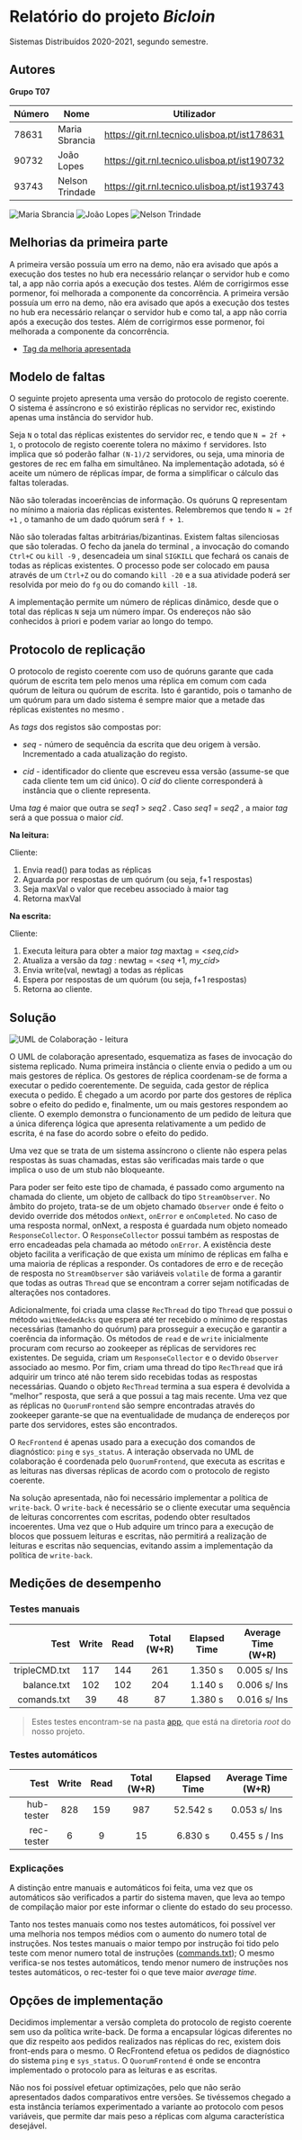 # Relatório do projeto *Bicloin*

Sistemas Distribuídos 2020-2021, segundo semestre.

## Autores

**Grupo T07**

| Número | Nome              | Utilizador                       | Correio eletrónico                  |
| -------|-------------------|----------------------------------| ------------------------------------|
| 78631 | Maria Sbrancia | <https://git.rnl.tecnico.ulisboa.pt/ist178631>   | <mailto:maria.sbrancia@tecnico.ulisboa.pt>   |
| 90732 | João Lopes       | <https://git.rnl.tecnico.ulisboa.pt/ist190732>     | <mailto:joao.m.gaspar.lopes@tecnico.ulisboa.pt>     |
| 93743  | Nelson Trindade     | <https://git.rnl.tecnico.ulisboa.pt/ist193743> | <mailto:nelson.trindade@tecnico.ulisboa.pt> |

![Maria Sbrancia](maria.png) ![João Lopes](joao.jpg) ![Nelson Trindade](nelson.png)


## Melhorias da primeira parte

A primeira versão possuía um erro na demo, não era avisado que após a execução dos testes no hub era necessário relançar o servidor hub e como tal, a app não corria após a execução dos testes. Além de corrigirmos esse pormenor, foi melhorada a componente da concorrência. A primeira versão possuía um erro na demo, não era avisado que após a execução dos testes no hub era necessário relançar o servidor hub e como tal, a app não corria após a execução dos testes. Além de corrigirmos esse pormenor, foi melhorada a componente da concorrência. 

- [Tag da melhoria apresentada](https://git.rnl.tecnico.ulisboa.pt/SD-20-21-2/T07-Bicloin/src/tag/SD_P1_V2)


## Modelo de faltas

O seguinte projeto apresenta uma versão do protocolo de registo coerente. O sistema é assíncrono e só existirão réplicas no servidor rec, existindo apenas uma instância do servidor hub. 

 Seja `N` o total das réplicas existentes do servidor rec, e tendo que `N = 2f + 1`, o protocolo de registo coerente tolera no máximo `f` servidores. Isto implica que só poderão falhar `(N-1)/2` servidores, ou seja, uma minoria de gestores de rec em falha em simultâneo. Na implementação adotada, só é aceite um número de réplicas ímpar, de forma a simplificar o cálculo das faltas toleradas. 

Não são toleradas incoerências de informação. Os quóruns Q representam no mínimo a maioria das réplicas existentes. Relembremos que tendo `N = 2f +1` , o tamanho de um dado quórum será `f + 1`. 

Não são toleradas faltas arbitrárias/bizantinas. Existem faltas silenciosas que são toleradas. O fecho da janela do terminal , a invocação do comando `Ctrl+C` ou `kill -9` , desencadeia um sinal `SIGKILL` que fechará os canais de todas as réplicas existentes. O processo pode ser colocado em pausa através de um `Ctrl+Z` ou do comando `kill -20` e a sua atividade poderá ser resolvida por meio do `fg` ou do comando `kill -18`.

A implementação permite um número de réplicas dinâmico, desde que o total das réplicas `N` seja um número ímpar. Os endereços não são conhecidos à priori e podem variar ao longo do tempo. 


## Protocolo de replicação

O protocolo de registo coerente com uso de quóruns garante que cada quórum de escrita tem pelo menos uma réplica em comum com cada quórum de leitura ou quórum de escrita. Isto é garantido, pois  o tamanho de um quórum para um dado sistema é sempre maior que a metade das réplicas existentes no mesmo . 

As *tags* dos registos são compostas por:

* *seq* - número de sequência da escrita que deu origem à versão. Incrementado a cada atualização do registo.

* *cid* - identificador do cliente que escreveu essa versão (assume-se que cada cliente tem um cid único). O *cid* do cliente corresponderá à instância que o cliente representa. 

Uma *tag* é maior que outra se *seq1* > *seq2* . Caso *seq1* = *seq2* , a maior *tag* será a que possua o maior *cid*. 

**Na leitura:**

Cliente:

1. Envia read() para todas as réplicas
2. Aguarda por respostas de um quórum (ou seja, f+1 respostas) 
3. Seja maxVal o valor que recebeu associado à maior tag 
4. Retorna maxVal

**Na escrita:**

Cliente: 	
1. Executa leitura para obter a maior *tag* maxtag = <*seq*,*cid*>
2. Atualiza a versão da *tag* : newtag =  <*seq* +1, *my_cid*>
3. Envia write(val, newtag) a todas as réplicas 
4. Espera por respostas de um quórum (ou seja, f+1 respostas) 
5. Retorna ao cliente.



## Solução

![UML de Colaboração - leitura](uml.png)

O UML de colaboração apresentado, esquematiza as fases de invocação do sistema replicado. Numa primeira instância o cliente envia o pedido a um ou mais gestores de réplica. Os gestores de réplica coordenam-se de forma a executar o pedido coerentemente. De seguida, cada gestor de réplica executa o pedido. É chegado a um acordo por parte dos gestores de réplica sobre o efeito do pedido e, finalmente, um ou mais gestores respondem ao cliente. O exemplo demonstra o funcionamento de um pedido de leitura que a única diferença lógica que apresenta relativamente a um pedido de escrita, é na fase do acordo sobre o efeito do pedido. 

Uma vez que se trata de um sistema assíncrono o cliente não espera pelas respostas às suas chamadas, estas são verificadas mais tarde o que implica o uso de um stub não bloqueante. 

Para poder ser feito este tipo de chamada, é passado como argumento na chamada do cliente, um objeto de callback do tipo `StreamObserver`. No âmbito do projeto, trata-se de um objeto chamado `Observer` onde é feito o devido override dos métodos `onNext`, `onError` e `onCompleted`. No caso de uma resposta normal, onNext, a resposta é guardada num objeto nomeado `ResponseCollector`. O `ResponseCollector` possui também as respostas de erro encadeadas pela chamada ao método `onError`. A existência deste objeto facilita a verificação de que exista um mínimo de réplicas em falha e uma maioria de réplicas a responder. Os contadores de erro e de receção de resposta no `StreamObserver` são variáveis `volatile` de forma a garantir que todas as outras `Thread` que se encontram a correr sejam notificadas de alterações nos contadores. 

Adicionalmente, foi criada uma classe `RecThread` do tipo `Thread` que possui o método `waitNeededAcks` que espera até ter recebido o mínimo de respostas necessárias (tamanho do quórum) para prosseguir a execução e garantir a coerência da informação. Os métodos de `read` e de `write` inicialmente procuram com recurso ao zookeeper as réplicas de servidores rec existentes. De seguida, criam um `ResponseCollector` e o devido `Observer` associado ao mesmo. Por fim, criam uma thread do tipo `RecThread` que irá adquirir um trinco até não terem sido recebidas todas as respostas necessárias. Quando o objeto `RecThread` termina a sua espera é devolvida a “melhor” resposta, que será a que possui a tag mais recente. 
Uma vez que as réplicas no `QuorumFrontend` são sempre encontradas através do zookeeper garante-se que na eventualidade de mudança de endereços por parte dos servidores, estes são encontrados. 

O `RecFrontend` é apenas usado para a execução dos comandos de diagnóstico: `ping` e `sys_status`. A interação observada no UML de colaboração é coordenada pelo `QuorumFrontend`, que executa as escritas e as leituras nas diversas réplicas de acordo com o protocolo de registo coerente. 

Na solução apresentada, não foi necessário implementar a política de `write-back`. O `write-back` é necessário se o cliente executar uma sequência de leituras concorrentes com escritas, podendo obter resultados incoerentes. Uma vez que o Hub adquire um trinco para a execução de blocos que possuem leituras e escritas, não permitirá a realização de leituras e escritas não sequencias, evitando assim a implementação da política de `write-back`.


## Medições de desempenho

### Testes manuais

|            Test | Write | Read | Total (W+R) | Elapsed Time | Average Time (W+R) |
| --------------: | :---: | :--: | :---------: | :----------: | :----------------: |
| tripleCMD.txt |  117  | 144  |     261     |   1.350 s    |    0.005 s/ Ins    |
| balance.txt |  102  | 102  |     204     |   1.140 s    |    0.006 s/ Ins    |
| comands.txt |  39   |  48  |     87      |   1.380 s    |    0.016 s/ Ins    |

> Estes testes encontram-se na pasta [app](../app/), que está na diretoria *root* do nosso projeto.

### Testes automáticos

|            Test | Write | Read | Total (W+R) | Elapsed Time | Average Time (W+R) |
| --------------: | :---: | :--: | :---------: | :----------: | :----------------: |
|      hub-tester |  828  | 159  |     987     |   52.542 s   |    0.053 s/ Ins    |
|      rec-tester |   6   |  9   |     15      |   6.830 s    |   0.455 s / Ins    |

### Explicações

A distinção entre manuais e automáticos foi feita, uma vez que os automáticos são verificados a partir do sistema maven, que leva ao tempo de compilação maior por este informar o cliente do estado do seu processo.

Tanto nos testes manuais como nos testes automáticos, foi possível ver uma melhoria nos tempos médios com o aumento do numero total de instruções. Nos testes manuais o maior tempo por instrução foi tido pelo teste com menor numero total de instruções ([commands.txt](../app/commands.txt)); O mesmo verifica-se nos testes automáticos, tendo menor numero de instruções nos testes automáticos, o rec-tester foi o que teve maior *average time*.

## Opções de implementação

Decidimos implementar a versão completa do protocolo de registo coerente sem uso da política write-back. De forma a encapsular lógicas diferentes no que diz respeito aos pedidos realizados nas réplicas do rec, existem dois front-ends para o mesmo. O RecFrontend efetua os pedidos de diagnóstico do sistema `ping` e `sys_status`. O `QuorumFrontend` é onde se encontra implementado o protocolo para as leituras e as escritas. 

Não nos foi possível efetuar optimizações, pelo que não serão apresentados dados comparativos entre versões. Se tivéssemos chegado a esta instância teríamos experimentado a variante ao protocolo com pesos variáveis, que permite dar mais peso a réplicas com alguma característica desejável.
